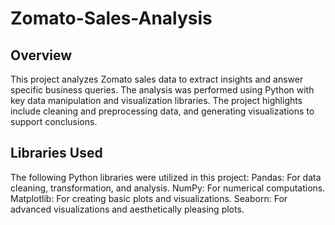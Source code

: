 # Zomato-Sales-Analysis

## Overview
This project analyzes Zomato sales data to extract insights and answer specific business queries. The analysis was performed using Python with key data manipulation and visualization libraries. The project highlights include cleaning and preprocessing data, and generating visualizations to support conclusions.

## Libraries Used

The following Python libraries were utilized in this project:
 Pandas: For data cleaning, transformation, and analysis.
 NumPy: For numerical computations.
 Matplotlib: For creating basic plots and visualizations.
 Seaborn: For advanced visualizations and aesthetically pleasing plots.


